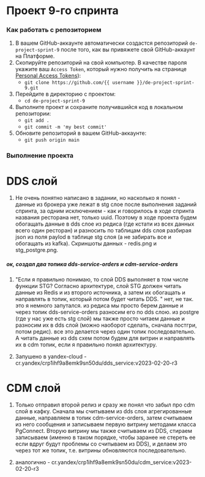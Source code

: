 # Проект 9-го спринта

### Как работать с репозиторием
1. В вашем GitHub-аккаунте автоматически создастся репозиторий `de-project-sprint-9` после того, как вы привяжете свой GitHub-аккаунт на Платформе.
2. Скопируйте репозиторий на свой компьютер. В качестве пароля укажите ваш `Access Token`, который нужно получить на странице [Personal Access Tokens](https://github.com/settings/tokens)):
	* `git clone https://github.com/{{ username }}/de-project-sprint-9.git`
3. Перейдите в директорию с проектом: 
	* `cd de-project-sprint-9`
4. Выполните проект и сохраните получившийся код в локальном репозитории:
	* `git add .`
	* `git commit -m 'my best commit'`
5. Обновите репозиторий в вашем GitHub-аккаунте:
	* `git push origin main`
	
### Выполнение проекта
# DDS слой 

1. Не очень понятно написано в задании, но насколько я понял - данные из брокера уже лежат в stg слое после выполнения заданий спринта, за одним исключением -
	как и говорилось в ходе спринта названия ресторана нет, только uuid. Поэтому в ходе проекта будем обогащать данные в dds 
	слое из редиса (где кстати из всех данных всего один ресторан) и разносить
	по таблицам dds слоя разбирая json из поля paylod в таблице stg слоя (а не забирать все и обогащать из kafka). Скриншоты данных - redis.png и stg_postgre.png.
	
##### ок, создал два топика dds-service-orders и cdm-service-orders
1. "Если я правильно понимаю, то слой DDS выполняет в том числе функции STG? Согласно архитектуре, слой STG должен читать данные из Redis и из второго источника, 
	а затем их обогащать и направлять в топик, который потом будет читать DDS. "
	нет, не так. это я немного запутался. из редиса мы просто берем данные и через топик dds-service-orders разносим его по dds слою. из postgre (где у нас уже есть
	stg слой) мы также просто читаем данные и разносим их в dds слой (можно наоборот сделать, сначала постгри, потом редис). все это делается через один топик последовательно.
	А читать данные из dds схем потом будем для витрин и направлять их в cdm топик, если я правильно понял архитектуру. 

2. Запушено в yandex-cloud - cr.yandex/crp1ihf9a8emk9sn50du/dds_service:v2023-02-20-r3

# CDM слой

1. Только отправил второй релиз и сразу же понял что забыл про cdm слой в кафку. Сначала мы считываем из dds слоя агрегированные данные, 
	направляем в топик cdm-service-orders, затем считываем из него сообщения и записываем первую витрину методами класса PgConnect.
   Вторую витрину мы также считываем из DDS, стираем записываем (именно в таком порядке, чтобы заранее не стереть ее если вдруг будут проблемы со считываем из DDS),
   и делаем это через тот же топик, т.е. витрины обновляются последовательно.
   
2. аналогично - cr.yandex/crp1ihf9a8emk9sn50du/cdm_service:v2023-02-20-r3

